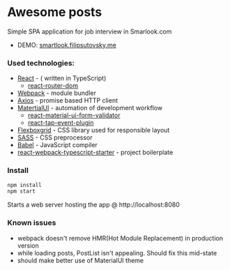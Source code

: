 # Awesome posts
Simple SPA application for job interview in Smarlook.com
* DEMO: [smartlook.filipsutovsky.me](http://smartlook.filipsutovsky.me/)

### Used technologies:

* [React](https://facebook.github.io/react/) - ( written in TypeScript)
    * [react-router-dom](https://www.npmjs.com/package/react-router-dom)
* [Webpack](https://webpack.js.org) - module bundler
* [Axios](https://github.com/mzabriskie/axios) - promise based HTTP client
* [MatertialUI](http://www.material-ui.com) - automation of development workflow
    * [react-material-ui-form-validator](https://github.com/NewOldMax/react-material-ui-form-validator)
    * [react-tap-event-plugin](https://github.com/zilverline/react-tap-event-plugin)
* [Flexboxgrid](http://flexboxgrid.com) - CSS library used for  responsible layout
* [SASS](http://sass-lang.com/) - CSS preprocessor
* [Babel](https://babeljs.io/) - JavaScript compiler
* [react-webpack-typescript-starter](https://github.com/vikpe/react-webpack-typescript-starter) - project boilerplate

### Install

```bash
npm install
npm start
```
Starts a web server hosting the app @ http://localhost:8080

### Known issues

* webpack doesn't remove HMR(Hot Module Replacement) in production version
* while loading posts, PostList isn't appealing. Should fix this mid-state
* should make better use of MaterialUI theme
